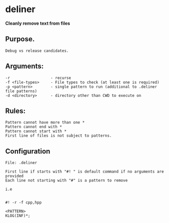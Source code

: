 
# deliner

**Cleanly remove text from files** 

## Purpose.
    Debug vs release candidates. 

## Arguments:
    -r                  - recurse 
    -f <file-types>     - File types to check (at least one is required)
    -p <pattern>        - single pattern to run (additional to .deliner file patterns)
    -d <directory>      - directory other than CWD to execute on

## Rules:
    Pattern cannot have more than one *
    Pattern cannot end with *
    Pattern cannot start with *
    First line of files is not subject to patterns.

## Configuration

    File: .deliner

    First line if starts with "#! " is default command if no arguments are provided
    Each line not starting with "#" is a pattern to remove

    i.e

    
    #! -r -f cpp,hpp 

    <PATTERN>
    KLOG(INF)*;
